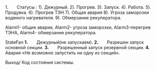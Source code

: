 1.       Статусы :
1). Дежурный.
2). Прогрев.
3). Запуск.
4). Работа.
5).  Продувка.
6). Прогрев ТЭН
7). Общая авария
8).  Угроза заморозки водяного нагревателя.
9). Обмерзание рекуператора.

Alarm1- общие аварии,
Alarm2- угроза заморозки,
Alarm3-перегрев ТЭНА,
Alarm4- обмерзание рекуператора.

StateFan
**1.**       Дежурный(не запускаем).
**2.**       Разрешен запуск основной секции.
**3.**       Разрешенный запуск резервной секции.
**4.**       Авария «Не возможно запустить ни одну из секций».

Выход/ Код состояния системы.